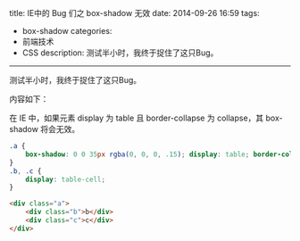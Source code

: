 title: IE中的 Bug 们之 box-shadow 无效
date: 2014-09-26 16:59
tags:
 - box-shadow
categories: 
 - 前端技术
 - CSS
description: 测试半小时，我终于捉住了这只Bug。

---

测试半小时，我终于捉住了这只Bug。

内容如下：

在 IE 中，如果元素 display 为 table 且 border-collapse 为 collapse，其 box-shadow 将会无效。
 
```css
.a {
    box-shadow: 0 0 35px rgba(0, 0, 0, .15); display: table; border-collapse: collapse;
}
.b, .c {
    display: table-cell;
}
```

```html
<div class="a">
    <div class="b">b</div>
    <div class="c">c</div>
</div>
```
